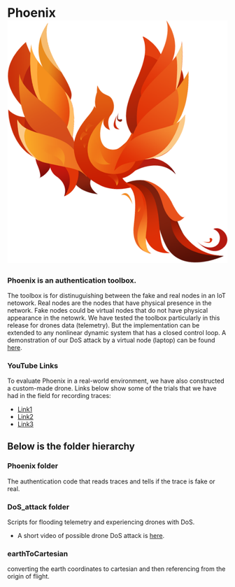 # Phoenix ![alt text](https://github.com/mbiuki/Phoenix/blob/master/earthToCartesian/archive/phoenix.png "Logo")
### Phoenix is an authentication toolbox.
The toolbox is for distinuguishing between the fake and real nodes in an IoT netowork. Real nodes are the nodes that have physical presence in the network. Fake nodes could be virtual nodes that do not have physical appearance in the netowrk.
We have tested the toolbox particularly in this release for drones data (telemetry). But the implementation can be extended to any nonlinear dynamic system that has a closed control loop. A demonstration of our DoS attack by a virtual node (laptop) can be found [here](https://youtu.be/SrJvO4RwMUQ).

### YouTube Links
To evaluate Phoenix in a real-world environment, we have also constructed a custom-made drone. Links below show some of the trials that we have had in the field for recording traces:
- [Link1](https://youtu.be/qs08zkw28QA)
- [Link2](https://youtu.be/7CvK-T6ByXU)
- [Link3](https://youtu.be/-af6N7HLg3Y)

## Below is the folder hierarchy
### Phoenix folder
The authentication code that reads traces and tells if the trace is fake or real.
### DoS_attack folder
Scripts for flooding telemetry and experiencing drones with DoS.
- A short video of possible drone DoS attack is [here](https://youtu.be/SrJvO4RwMUQ).
### earthToCartesian
converting the earth coordinates to cartesian and then referencing from the origin of flight.
